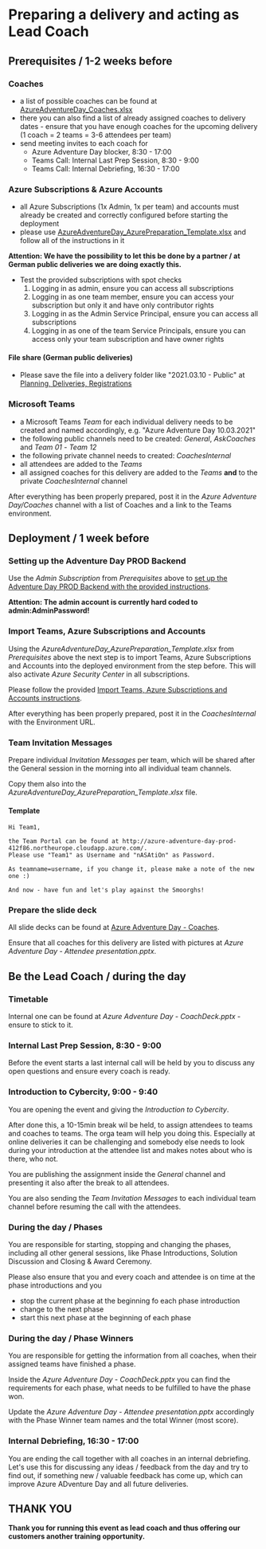 # Preparing a delivery and acting as Lead Coach

## Prerequisites / 1-2 weeks before

### Coaches

* a list of possible coaches can be found at [AzureAdventureDay_Coaches.xlsx](https://microsofteur.sharepoint.com/:x:/t/AzureAdventureDay/EUggwWr3VcpLhL_9mVg4bFABJ6CyCHGN3SAdTc2WYMbidA?e=sccR3Z)
* there you can also find a list of already assigned coaches to delivery dates - ensure that you have enough coaches for the upcoming delivery (1 coach = 2 teams = 3-6 attendees per team)
* send meeting invites to each coach for
  * Azure Adventure Day blocker, 8:30 - 17:00
  * Teams Call: Internal Last Prep Session, 8:30 - 9:00
  * Teams Call: Internal Debriefing, 16:30 - 17:00

### Azure Subscriptions & Azure Accounts

* all Azure Subscriptions (1x Admin, 1x per team) and accounts must already be created and correctly configured before starting the deployment
* please use [AzureAdventureDay_AzurePreparation_Template.xlsx](/AdventureDayBackend/team-import/AzureAdventureDay_AzurePreparation_Template.xlsx) and follow all of the instructions in it

**Attention: We have the possibility to let this be done by a partner / at German public deliveries we are doing exactly this.**

* Test the provided subscriptions with spot checks
  1. Logging in as admin, ensure you can access all subscriptions
  2. Logging in as one team member, ensure you can access your subscription but only it and have only contributor rights
  3. Logging in as the Admin Service Principal, ensure you can access all subscriptions
  4. Logging in as one of the team Service Principals, ensure you can access only your team subscription and have owner rights

#### File share (German public deliveries)

* Please save the file into a delivery folder like "2021.03.10 - Public" at [Planning, Deliveries, Registrations](https://microsofteur.sharepoint.com/:f:/r/teams/AzureAdventureDay/Shared%20Documents/Planning,%20Deliveries,%20Registrations?csf=1&web=1&e=41azRT)


### Microsoft Teams

* a Microsoft Teams *Team* for each individual delivery needs to be created and named accordingly, e.g. "Azure Adventure Day 10.03.2021"
* the following public channels need to be created: *General*, *AskCoaches* and *Team 01* - *Team 12*
* the following private channel needs to created: *CoachesInternal*
* all attendees are added to the *Teams*
* all assigned coaches for this delivery are added to the *Teams* **and** to the private *CoachesInternal* channel

After everything has been properly prepared, post it in the *Azure Adventure Day/Coaches* channel with a list of Coaches and a link to the Teams environment.

## Deployment / 1 week before

### Setting up the Adventure Day PROD Backend

Use the *Admin Subscription* from *Prerequisites* above to [set up the Adventure Day PROD Backend with the provided instructions](/docs/prod-deployment.md).

**Attention: The admin account is currently hard coded to admin:AdminPassword!**

### Import Teams, Azure Subscriptions and Accounts

Using the *AzureAdventureDay_AzurePreparation_Template.xlsx* from *Prerequisites* above the next step is to import Teams, Azure Subscriptions and Accounts into the deployed environment from the step before. This will also activate *Azure Security Center* in all subscriptions.

Please follow the provided [Import Teams, Azure Subscriptions and Accounts instructions](/AdventureDayBackend/team-import/README.md).

After everything has been properly prepared, post it in the *CoachesInternal* with the Environment URL.

### Team Invitation Messages

Prepare individual *Invitation Messages* per team, which will be shared after the General session in the morning into all individual team channels.

Copy them also into the *AzureAdventureDay_AzurePreparation_Template.xlsx* file.

#### Template

```
Hi Team1,

the Team Portal can be found at http://azure-adventure-day-prod-412f86.northeurope.cloudapp.azure.com/.
Please use "Team1" as Username and "nASAtiOn" as Password.

As teamname=username, if you change it, please make a note of the new one :)

And now - have fun and let's play against the Smoorghs!
```

### Prepare the slide deck

All slide decks can be found at [Azure Adventure Day - Coaches](https://microsofteur.sharepoint.com/:f:/r/teams/AzureAdventureDay526-Coaches/Shared%20Documents/Coaches?csf=1&web=1&e=JML7QI).

Ensure that all coaches for this delivery are listed with pictures at *Azure Adventure Day - Attendee presentation.pptx*.

## Be the Lead Coach / during the day

### Timetable

Internal one can be found at *Azure Adventure Day - CoachDeck.pptx* - ensure to stick to it.

### Internal Last Prep Session, 8:30 - 9:00

Before the event starts a last internal call will be held by you to discuss any open questions and ensure every coach is ready.

### Introduction to Cybercity, 9:00 - 9:40

You are opening the event and giving the *Introduction to Cybercity*.

After done this, a 10-15min break wil be held, to assign attendees to teams and coaches to teams. The orga team will help you doing this. Especially at online deliveries it can be challenging and somebody else needs to look during your introduction at the attendee list and makes notes about who is there, who not.

You are publishing the assignment inside the *General* channel and presenting it also after the break to all attendees.

You are also sending the *Team Invitation Messages* to each individual team channel before resuming the call with the attendees.

### During the day / Phases

You are responsible for starting, stopping and changing the phases, including all other general sessions, like Phase Introductions, Solution Discussion and Closing & Award Ceremony.

Please also ensure that you and every coach and attendee is on time at the phase introductions and you

* stop the current phase at the beginning fo each phase introduction
* change to the next phase
* start this next phase at the  beginning of each phase

### During the day / Phase Winners

You are responsible for getting the information from all coaches, when their assigned teams have finished a phase.

Inside the *Azure Adventure Day - CoachDeck.pptx* you can find the requirements for each phase, what needs to be fulfilled to have the phase won.

Update the *Azure Adventure Day - Attendee presentation.pptx* accordingly with the Phase Winner team names and the total Winner (most score).

### Internal Debriefing, 16:30 - 17:00

You are ending the call together with all coaches in an internal debriefing. Let's use this for discussing any ideas / feedback from the day and try to find out, if something new / valuable feedback has come up, which can improve Azure ADventure Day and all future deliveries.

## THANK YOU

**Thank you for running this event as lead coach and thus offering our customers another training opportunity.**
